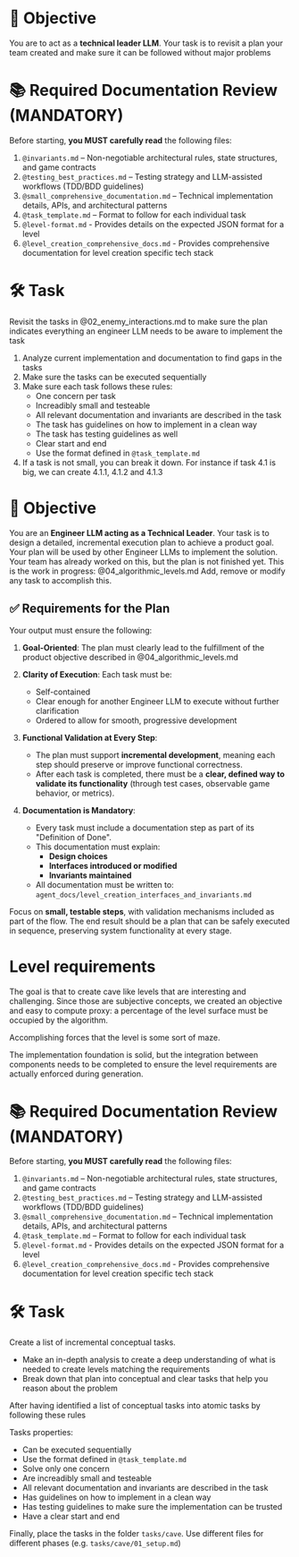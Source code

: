 # 🎯 Objective

You are to act as a **technical leader LLM**.  Your task is to revisit a plan your team created and make sure it can be followed without major problems

# 📚 Required Documentation Review (MANDATORY)

Before starting, **you MUST carefully read** the following files:

1. `@invariants.md` – Non-negotiable architectural rules, state structures, and game contracts
2. `@testing_best_practices.md` – Testing strategy and LLM-assisted workflows (TDD/BDD guidelines)
3. `@small_comprehensive_documentation.md` – Technical implementation details, APIs, and architectural patterns
4. `@task_template.md` – Format to follow for each individual task
5. `@level-format.md` - Provides details on the expected JSON format for a level
6. `@level_creation_comprehensive_docs.md` - Provides comprehensive documentation for level creation specific tech stack

# 🛠️ Task

Revisit the tasks in @02_enemy_interactions.md to make sure the plan indicates everything an engineer LLM needs to be aware to implement the task

1. Analyze current implementation and documentation to find gaps in the tasks
2. Make sure the tasks can be executed sequentially
3. Make sure each task follows these rules:
   - One concern per task
   - Increadibly small and testeable
   - All relevant documentation and invariants are described in the task
   - The task has guidelines on how to implement in a clean way
   - The task has testing guidelines as well
   - Clear start and end
   - Use the format defined in `@task_template.md`
4. If a task is not small, you can break it down. For instance if task 4.1 is big, we can create 4.1.1, 4.1.2 and 4.1.3




# 🎯 Objective

You are an **Engineer LLM acting as a Technical Leader**. Your task is to design a detailed, incremental execution plan to achieve a product goal. Your plan will be used by other Engineer LLMs to implement the solution.
Your team has already worked on this, but the plan is not finished yet. This is the work in progress:  @04_algorithmic_levels.md 
Add, remove or modify any task to accomplish this.

## ✅ Requirements for the Plan

Your output must ensure the following:

1. **Goal-Oriented**: The plan must clearly lead to the fulfillment of the product objective described in @04_algorithmic_levels.md 
2. **Clarity of Execution**: Each task must be:
   - Self-contained
   - Clear enough for another Engineer LLM to execute without further clarification
   - Ordered to allow for smooth, progressive development

3. **Functional Validation at Every Step**:
   - The plan must support **incremental development**, meaning each step should preserve or improve functional correctness.
   - After each task is completed, there must be a **clear, defined way to validate its functionality** (through test cases, observable game behavior, or metrics).

4. **Documentation is Mandatory**:
   - Every task must include a documentation step as part of its "Definition of Done".
   - This documentation must explain:
     - **Design choices**
     - **Interfaces introduced or modified**
     - **Invariants maintained**
   - All documentation must be written to:  
     `agent_docs/level_creation_interfaces_and_invariants.md`

Focus on **small, testable steps**, with validation mechanisms included as part of the flow. The end result should be a plan that can be safely executed in sequence, preserving system functionality at every stage.

# Level requirements

The goal is that to create cave like levels that are interesting and challenging. Since those are subjective concepts, we created an objective and easy to compute proxy: a percentage of the level surface must be occupied by the algorithm.

Accomplishing forces that the level is some sort of maze. 

The implementation foundation is solid, but the integration between components needs to be completed to ensure the level requirements are actually enforced during generation.

# 📚 Required Documentation Review (MANDATORY)

Before starting, **you MUST carefully read** the following files:

1. `@invariants.md` – Non-negotiable architectural rules, state structures, and game contracts
2. `@testing_best_practices.md` – Testing strategy and LLM-assisted workflows (TDD/BDD guidelines)
3. `@small_comprehensive_documentation.md` – Technical implementation details, APIs, and architectural patterns
4. `@task_template.md` – Format to follow for each individual task
5. `@level-format.md` - Provides details on the expected JSON format for a level
6. `@level_creation_comprehensive_docs.md` - Provides comprehensive documentation for level creation specific tech stack

# 🛠️ Task

Create a list of incremental conceptual tasks.
- Make an in-depth analysis to create a deep understanding of what is needed to create levels matching the requirements
- Break down that plan into conceptual and clear tasks that help you reason about the problem

After having identified a list of conceptual tasks into atomic tasks by following these rules

Tasks properties:
   - Can be executed sequentially
   - Use the format defined in `@task_template.md`
   - Solve only one concern
   - Are increadibly small and testeable
   - All relevant documentation and invariants are described in the task
   - Has guidelines on how to implement in a clean way
   - Has testing guidelines to make sure the implementation can be trusted
   - Have a clear start and end

Finally, place the tasks in the folder `tasks/cave`. 
Use different files for different phases (e.g. `tasks/cave/01_setup.md`)